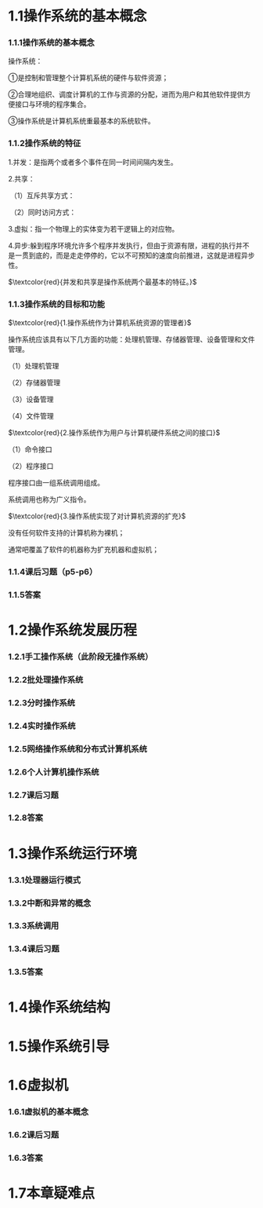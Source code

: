 # 1.1操作系统的基本概念

### 1.1.1操作系统的基本概念

操作系统：

①是控制和管理整个计算机系统的硬件与软件资源；

②合理地组织、调度计算机的工作与资源的分配，进而为用户和其他软件提供方便接口与环境的程序集合。

③操作系统是计算机系统重最基本的系统软件。



### 1.1.2操作系统的特征

1.并发：是指两个或者多个事件在同一时间间隔内发生。

2.共享：

​	（1）互斥共享方式：

​	（2）同时访问方式：

3.虚拟：指一个物理上的实体变为若干逻辑上的对应物。

4.异步:躲到程序环境允许多个程序并发执行，但由于资源有限，进程的执行并不是一贯到底的，而是走走停停的，它以不可预知的速度向前推进，这就是进程异步性。

$\textcolor{red}{并发和共享是操作系统两个最基本的特征。}$



### 1.1.3操作系统的目标和功能

$\textcolor{red}{1.操作系统作为计算机系统资源的管理者}$

操作系统应该具有以下几方面的功能：处理机管理、存储器管理、设备管理和文件管理。

（1）处理机管理

（2）存储器管理

（3）设备管理

（4）文件管理



$\textcolor{red}{2.操作系统作为用户与计算机硬件系统之间的接口}$

（1）命令接口

（2）程序接口

程序接口由一组系统调用组成。

系统调用也称为广义指令。



$\textcolor{red}{3.操作系统实现了对计算机资源的扩充}$

没有任何软件支持的计算机称为裸机；

通常吧覆盖了软件的机器称为扩充机器和虚拟机；



### 1.1.4课后习题（p5-p6）

### 1.1.5答案







# 1.2操作系统发展历程

### 1.2.1手工操作系统（此阶段无操作系统）

### 1.2.2批处理操作系统

### 1.2.3分时操作系统

### 1.2.4实时操作系统

### 1.2.5网络操作系统和分布式计算机系统

### 1.2.6个人计算机操作系统

### 1.2.7课后习题

### 1.2.8答案





# 1.3操作系统运行环境

### 1.3.1处理器运行模式

### 1.3.2中断和异常的概念

### 1.3.3系统调用

### 1.3.4课后习题

### 1.3.5答案





# 1.4操作系统结构







# 1.5操作系统引导







# 1.6虚拟机

### 1.6.1虚拟机的基本概念

### 1.6.2课后习题

### 1.6.3答案







# 1.7本章疑难点